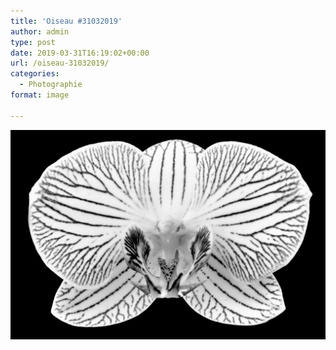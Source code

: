 ```yaml
---
title: 'Oiseau #31032019'
author: admin
type: post
date: 2019-03-31T16:19:02+00:00
url: /oiseau-31032019/
categories:
  - Photographie
format: image

---
```

![Oiseau #31032019](./dsc1811.jpg)